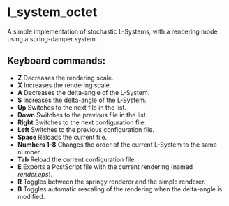 # l_system_octet

A simple implementation of stochastic L-Systems, with a rendering mode using a spring-damper system.

## Keyboard commands:
* **Z** Decreases the rendering scale.
* **X** Increases the rendering scale.
* **A** Decreases the delta-angle of the L-System. 
* **S** Increases the delta-angle of the L-System. 
* **Up** Switches to the next file in the list. 
* **Down** Switches to the previous file in the list. 
* **Right** Switches to the next configuration file.
* **Left** Switches to the previous configuration file.
* **Space** Reloads the current file.
* **Numbers 1-8** Changes the order of the current L-System to the same number.
* **Tab** Reload the current configuration file.
* **E** Exports a PostScript file with the current rendering (named *render.eps*).
* **R** Toggles between the springy renderer and the simple renderer.
* **B** Toggles automatic rescaling of the rendering when the delta-angle is modified.
